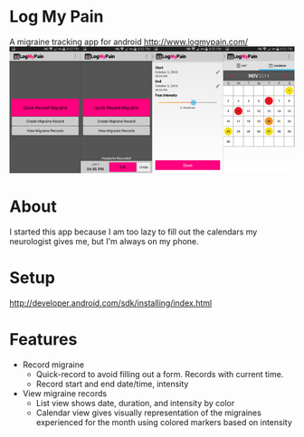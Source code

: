Log My Pain
=========

A migraine tracking app for android
http://www.logmypain.com/
![Alt text](screens.jpg?raw=true "App Screens")

About
===
I started this app because I am too lazy to fill out the calendars my neurologist gives me, but I'm always on my phone.

Setup
===

http://developer.android.com/sdk/installing/index.html

Features
===

- Record migraine
  - Quick-record to avoid filling out a form. Records with current time.
  - Record start and end date/time, intensity
- View migraine records
  - List view shows date, duration, and intensity by color
  - Calendar view gives visually representation of the migraines experienced for the month using colored markers based on intensity
